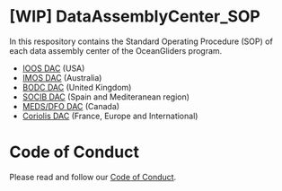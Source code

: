 # [WIP] DataAssemblyCenter_SOP
In this respository contains the Standard Operating Procedure (SOP) of each data assembly center of the OceanGliders program.

- [IOOS DAC](https://github.com/OceanGlidersCommunity/DataAssemblyCenter_SOP/blob/main/IOOS_DAC.md) (USA) 
- [IMOS DAC](https://github.com/OceanGlidersCommunity/DataAssemblyCenter_SOP/blob/main/IMOS_DAC.md) (Australia) 
- [BODC DAC](https://github.com/OceanGlidersCommunity/DataAssemblyCenter_SOP/blob/main/BODC_DAC.md) (United Kingdom) 
- [SOCIB DAC](https://github.com/OceanGlidersCommunity/DataAssemblyCenter_SOP/blob/main/SOCIB_DAC.md) (Spain and Mediteranean region) 
- [MEDS/DFO DAC](https://github.com/OceanGlidersCommunity/DataAssemblyCenter_SOP/blob/main/MEDS-DFO_DAC.md) (Canada) 
- [Coriolis DAC](https://github.com/OceanGlidersCommunity/DataAssemblyCenter_SOP/blob/main/Coriolis_DAC.md) (France, Europe and International) 

# Code of Conduct
Please read and follow our [Code of Conduct](https://github.com/OceanGlidersCommunity/OceanGliders/blob/main/CODE_OF_CONDUCT.md).

